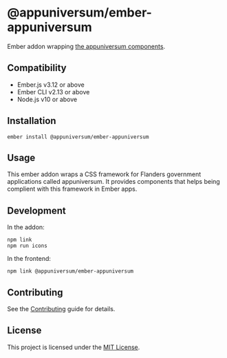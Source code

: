 @appuniversum/ember-appuniversum
==============================================================================

Ember addon wrapping [the appuniversum components](https://appuniversum.github.io/ember-appuniversum/).


Compatibility
------------------------------------------------------------------------------

* Ember.js v3.12 or above
* Ember CLI v2.13 or above
* Node.js v10 or above


Installation
------------------------------------------------------------------------------

```
ember install @appuniversum/ember-appuniversum
```


Usage
------------------------------------------------------------------------------

This ember addon wraps a CSS framework for Flanders government applications called appuniversum. It provides components that helps being complient with this framework in Ember apps.


Development
------------------------------------------------------------------------------

In the addon:
```
npm link
npm run icons
```

In the frontend:
```
npm link @appuniversum/ember-appuniversum
```

Contributing
------------------------------------------------------------------------------

See the [Contributing](CONTRIBUTING.md) guide for details.


License
------------------------------------------------------------------------------

This project is licensed under the [MIT License](LICENSE.md).
